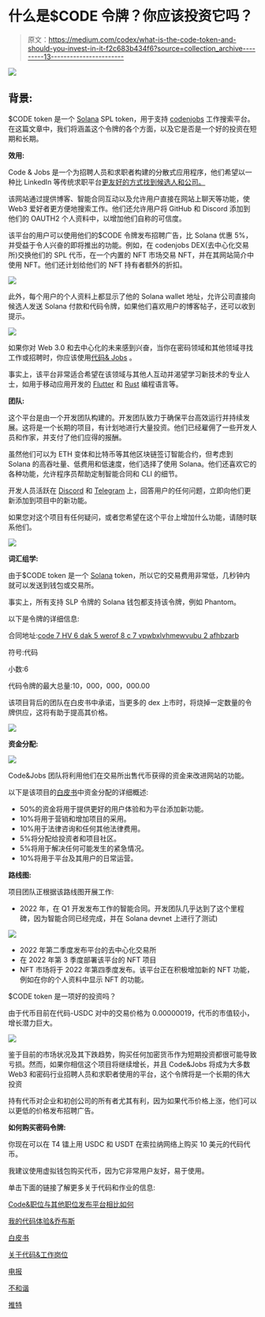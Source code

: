 # 什么是$CODE 令牌？你应该投资它吗？

> 原文：<https://medium.com/codex/what-is-the-code-token-and-should-you-invest-in-it-f2c683b434f6?source=collection_archive---------13----------------------->

![](img/d55fd86678c3bc592a41b7e3537a464c.png)

## 背景:

$CODE token 是一个 [Solana](https://www.codenjobs.com/blog?&title=What-is-Solana?-and-can-it-overcome-Ethereum?&id=c0d0c5e2-6627-4ffd-be42-1b468572a8b4) SPL token，用于支持 [codenjobs](https://www.codenjobs.com/) 工作搜索平台。在这篇文章中，我们将涵盖这个令牌的各个方面，以及它是否是一个好的投资在短期和长期。

**效用:**

Code & Jobs 是一个为招聘人员和求职者构建的分散式应用程序，他们希望以一种比 LinkedIn 等传统求职平台[更友好的方式找到候选人和公司。](https://www.codenjobs.com/blog?&title=How-does-Code&Jobs-compare-with-other-job-posting-websites?&id=495a2cb4-667f-4735-a7ce-a924b1ff9767)

该网站通过提供博客、智能合同互动以及允许用户直接在网站上聊天等功能，使 Web3 爱好者更方便地搜索工作。他们还允许用户将 GitHub 和 Discord 添加到他们的 OAUTH2 个人资料中，以增加他们自称的可信度。

该平台的用户可以使用他们的$CODE 令牌发布招聘广告，比 Solana 优惠 5%，并受益于令人兴奋的即将推出的功能。例如，在 codenjobs DEX(去中心化交易所)交换他们的 SPL 代币，在一个内置的 NFT 市场交易 NFT，并在其网站简介中使用 NFT。他们还计划给他们的 NFT 持有者额外的折扣。

![](img/38b813b832f4b97706cb90039b562e07.png)

此外，每个用户的个人资料上都显示了他的 Solana wallet 地址，允许公司直接向候选人发送 Solana 付款和代码令牌，如果他们喜欢用户的博客帖子，还可以收到提示。

![](img/d02567657586e9257423b16647db1ec4.png)

如果你对 Web 3.0 和去中心化的未来感到兴奋，当你在密码领域和其他领域寻找工作或招聘时，你应该使用[代码& Jobs](https://www.codenjobs.com/) 。

事实上，该平台非常适合希望在该领域与其他人互动并渴望学习新技术的专业人士，如用于移动应用开发的 [Flutter](https://www.codenjobs.com/blog?&title=Flutter-app-basics:-Building-a-quotes-app&id=255b6b97-6d31-4072-8a42-99e449e48e74) 和 [Rust](https://www.codenjobs.com/blog?&title=Traits-in-Rust&id=59b2549f-be9b-4a46-8018-fa825897a810) 编程语言等。

**团队:**

这个平台是由一个开发团队构建的。开发团队致力于确保平台高效运行并持续发展。这将是一个长期的项目，有计划地进行大量投资。他们已经雇佣了一些开发人员和作家，并支付了他们应得的报酬。

虽然他们可以为 ETH 变体和比特币等其他区块链签订智能合约，但考虑到 Solana 的高吞吐量、低费用和低速度，他们选择了使用 Solana。他们还喜欢它的各种功能，允许程序员帮助定制智能合同和 CLI 的细节。

开发人员活跃在 [Discord](https://discord.gg/rTRcJ4dYr9) 和 [Telegram](https://t.me/codenjobsgroup) 上，回答用户的任何问题，立即向他们更新添加到项目中的新功能。

如果您对这个项目有任何疑问，或者您希望在这个平台上增加什么功能，请随时联系他们。

![](img/e37bf9081c5936f2eb8fcc49edb24105.png)

**词汇组学:**

由于$CODE token 是一个 [Solana](https://www.codenjobs.com/blog?&title=What-is-Solana?-and-can-it-overcome-Ethereum?&id=c0d0c5e2-6627-4ffd-be42-1b468572a8b4) token，所以它的交易费用非常低，几秒钟内就可以发送到钱包或交易所。

事实上，所有支持 SLP 令牌的 Solana 钱包都支持该令牌，例如 Phantom。

以下是令牌的详细信息:

合同地址:[code 7 HV 6 dak 5 werof 8 c 7 vpwbxlvhmewvubu 2 afhbzarb](https://solscan.io/token/Code7hV6DaK5Werof8c7vPwBxLvhmEWVUbU2AfhBZArB#markets)

符号:代码

小数:6

代码令牌的最大总量:10，000，000，000.00

该项目背后的团队在白皮书中承诺，当更多的 dex 上市时，将烧掉一定数量的令牌供应，这将有助于提高其价格。

![](img/0abd5e2bb6b5f3bf8107de4f7cb6f11b.png)

**资金分配:**

![](img/d936cdf74028d76ffb8e942403d9531a.png)

Code&Jobs 团队将利用他们在交易所出售代币获得的资金来改进网站的功能。

以下是该项目的[白皮书](https://www.codenjobs.com/company/whitepaper)中资金分配的详细概述:

*   50%的资金将用于提供更好的用户体验和为平台添加新功能。
*   10%将用于营销和增加项目的采用。
*   10%用于法律咨询和任何其他法律费用。
*   5%将分配给投资者和项目社区。
*   5%将用于解决任何可能发生的紧急情况。
*   10%将用于平台及其用户的日常运营。

**路线图:**

项目团队正根据该路线图开展工作:

*   2022 年，在 Q1 开发发布工作的智能合同。开发团队几乎达到了这个里程碑，因为智能合同已经完成，并在 Solana devnet 上进行了测试)

![](img/163f921628c63cdf8ea6611fb5839c05.png)

*   2022 年第二季度发布平台的去中心化交易所
*   在 2022 年第 3 季度部署该平台的 NFT 项目
*   NFT 市场将于 2022 年第四季度发布。该平台正在积极增加新的 NFT 功能，例如在你的个人资料中显示 NFT 的功能。

$CODE token 是一项好的投资吗？

由于代币目前在代码-USDC 对中的交易价格为 0.00000019，代币的市值较小，增长潜力巨大。

![](img/82e391e513af4612664cc3c97cd593f9.png)

鉴于目前的市场状况及其下跌趋势，购买任何加密货币作为短期投资都很可能导致亏损。然而，如果你相信这个项目将继续增长，并且 Code&Jobs 将成为大多数 Web3 和密码行业招聘人员和求职者使用的平台，这个令牌将是一个长期的伟大投资

持有代币对企业和初创公司的所有者尤其有利，因为如果代币价格上涨，他们可以以更低的价格发布招聘广告。

**如何购买密码令牌:**

你现在可以在 T4 镭上用 USDC 和 USDT 在索拉纳网络上购买 10 美元的代码代币。

我建议使用虚拟钱包购买代币，因为它非常用户友好，易于使用。

单击下面的链接了解更多关于代码和作业的信息:

[Code&职位与其他职位发布平台相比如何](https://www.codenjobs.com/blog?&title=How-does-Code&Jobs-compare-with-other-job-posting-websites?&id=495a2cb4-667f-4735-a7ce-a924b1ff9767)

[我的代码体验&乔布斯](https://www.codenjobs.com/blog?&title=My-Experience-with-Code-&-Jobs&id=b3a20118-ddd6-4386-acbd-aaacf6546971)

[白皮书](https://www.codenjobs.com/company/about)

[关于代码&工作岗位](https://www.codenjobs.com/company/about)

[电报](https://t.me/codenjobs)

[不和谐](https://discord.gg/eWTXzPrsJ3)

[推特](https://twitter.com/codenjobs)